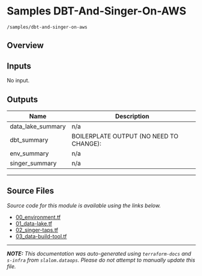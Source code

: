 
# Samples DBT-And-Singer-On-AWS

`/samples/dbt-and-singer-on-aws`

## Overview


## Inputs

No input.

## Outputs

| Name | Description |
|------|-------------|
| data\_lake\_summary | n/a |
| dbt\_summary | BOILERPLATE OUTPUT (NO NEED TO CHANGE): |
| env\_summary | n/a |
| singer\_summary | n/a |

---------------------

## Source Files

_Source code for this module is available using the links below._

* [00_environment.tf](https://github.com/slalom-ggp/dataops-infra/tree/master//samples/dbt-and-singer-on-aws/00_environment.tf)
* [01_data-lake.tf](https://github.com/slalom-ggp/dataops-infra/tree/master//samples/dbt-and-singer-on-aws/01_data-lake.tf)
* [02_singer-taps.tf](https://github.com/slalom-ggp/dataops-infra/tree/master//samples/dbt-and-singer-on-aws/02_singer-taps.tf)
* [03_data-build-tool.tf](https://github.com/slalom-ggp/dataops-infra/tree/master//samples/dbt-and-singer-on-aws/03_data-build-tool.tf)

---------------------

_**NOTE:** This documentation was auto-generated using
`terraform-docs` and `s-infra` from `slalom.dataops`.
Please do not attempt to manually update this file._
